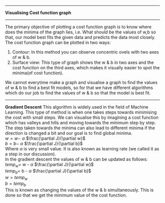 ***
**Visualising Cost function graph**
***
The primary objective of plotting a cost function graph is to know where does the minima of the graph lies, i.e. What should be the values of w,b so that, our model best fits the given data and predicts the data most closely.
The cost function graph can be plotted in two ways:
1. Contour: In this method you can observe concentric ovels with two axes of w & b.
2. Surface view: This type of graph shows the w & b in two axes and the cost function on the third axes, which makes it visually easier to spot the minima(of cost function).

We cannot everytime make a graph and visualise a graph to find the values of w & b to find a best fit models, so for that we have different algorithms which do our job to find the values of w & b so that the model is best fit.
***
**Gradient Descent**
This algorithm is widely used in the field of Machine Learning. This type of method is when one takes steps towards minimising the cost with small steps. We can visualise this by imagining a cost function which has valleys and hills and moving towards the minimum step by step. The step taken towards the minima can also lead to different minima if the direction is changed a bit and our goal is to find global minima.<br />
$w = w -$ $\alpha$ $\frac{\partial J}{\partial w}$<br />
$b = b -$ $\alpha$ $\frac{\partial J}{\partial b}$<br />
Where $\alpha$ is very small value. It is also known as learning rate (we called it as a step in our discussion).<br />
In the gradient descent the values of w & b can be updated as follows:<br />
$temp_w =$  w - $\alpha$ $\frac{\partial J}{\partial w}$<br />
$temp_b =$  b - $\alpha$ $\frac{\partial J}{\partial b}$<br />
$w = temp_w$<br />
$b = temp_b$<br />
This is known as changing the values of the w & b simultaneously. This is done so that we get the minimum value of the cost function.
